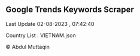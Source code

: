 

## Google Trends Keywords Scraper 
 
Last Update 02-08-2023 , 07:42:40

Country List :
VIETNAM.json



© Abdul Muttaqin 
